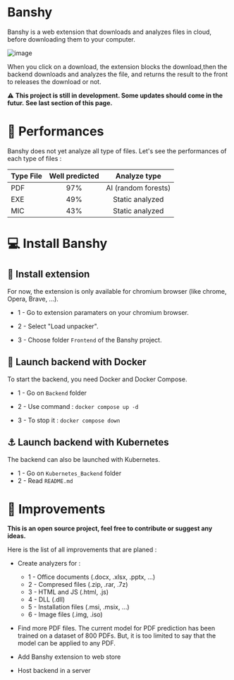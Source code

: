 # Banshy

Banshy is a web extension that downloads and analyzes files in cloud, before downloading them to your computer.

![image](./Project%20Management/Weekly%20Reports/images/banshy_extension.gif)

When you click on a download, the extension blocks the download,then the backend downloads and analyzes the file, and returns the result to the front to releases the download or not.

⚠️ **This project is still in development. Some updates should come in the futur.**
**See last section of this page.**

# 🚀 Performances

Banshy does not yet analyze all type of files. Let's see the performances of each type of files :

| Type File | Well predicted    | Analyze type          |
| :-------- | :---------------: | :--------------------:|
| PDF       |   97%             | AI (random forests)   |
| EXE       |   49%             | Static analyzed       |
| MIC       |   43%             | Static analyzed       |

# 💻 Install Banshy

## 🔌 Install extension

For now, the extension is only available for chromium browser (like chrome, Opera, Brave, ...).

- 1 - Go to extension paramaters on your chromium browser.

- 2 - Select "Load unpacker".

- 3 - Choose folder `Frontend` of the Banshy project.

## 🐋 Launch backend with Docker

To start the backend, you need Docker and Docker Compose.

- 1 - Go on `Backend` folder

- 2 - Use command : `docker compose up -d`

- 3 - To stop it : `docker compose down`

## ⚓ Launch backend with Kubernetes

The backend can also be launched with Kubernetes.

- 1 - Go on `Kubernetes_Backend` folder
- 2 - Read `README.md`

# 🚧 Improvements

**This is an open source project, feel free to contribute or suggest any ideas.**

Here is the list of all improvements that are planed :

- Create analyzers for : 

    - 1 - Office documents (.docx, .xlsx, .pptx, ...)
    - 2 - Compresed files (.zip, .rar, .7z)
    - 3 - HTML and JS (.html, .js)
    - 4 - DLL (.dll)
    - 5 - Installation files (.msi, .msix, ...)
    - 6 - Image files (.img, .iso)

- Find more PDF files. The current model for PDF prediction has been trained on a dataset of 800 PDFs.
But, it is too limited to say that the model can be applied to any PDF.

- Add Banshy extension to web store

- Host backend in a server
